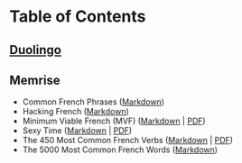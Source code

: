 # Table of Contents

## [Duolingo](./duolingo/duolingo.md)

## Memrise

- Common French Phrases ([Markdown](./memrise/common-fr-phrases/common-fr-phrases.md))
- Hacking French ([Markdown](./memrise/hacking-fr/hacking-fr.md))
- Minimum Viable French (MVF) ([Markdown](./memrise/minimum-viable-fr/minimum-viable-fr.md) | [PDF](./memrise/minimum-viable-fr/minimum-viable-fr.pdf))
- Sexy Time ([Markdown](./memrise/sexy-time.md) | [PDF](./memrise/sexy-time.pdf))
- The 450 Most Common French Verbs ([Markdown](./memrise/450-most-common-fr-verbs.md) | [PDF](./memrise/450-most-common-fr-verbs.pdf))
- The 5000 Most Common French Words ([Markdown](./memrise/5000-most-common-fr-words.md))
